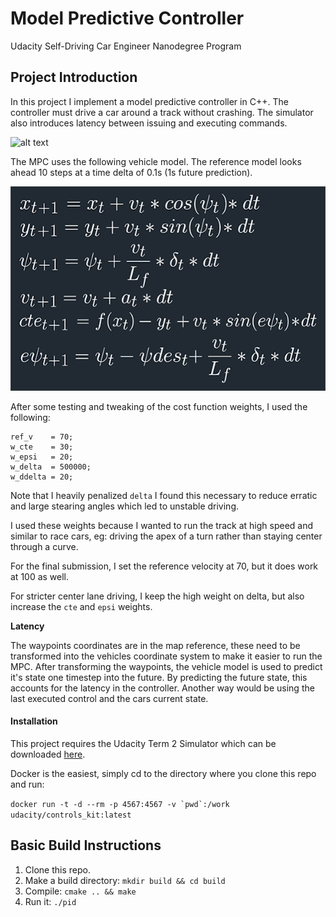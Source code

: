 [//]: # (Image References)
[animation]: ./animation.gif
[model]: ./model-equations.png


# Model Predictive Controller 
Udacity Self-Driving Car Engineer Nanodegree Program


## Project Introduction
In this project I implement a model predictive controller in C++. The controller must drive a car around a track without crashing. The simulator also introduces latency between issuing and executing commands.

![alt text][animation]


The MPC uses the following vehicle model. The reference model looks ahead 10 steps at a time delta of 0.1s (1s future prediction).

![alt text][model]


After some testing and tweaking of the cost function weights, I used the following:

```
ref_v    = 70;
w_cte    = 30;
w_epsi   = 20;
w_delta  = 500000;
w_ddelta = 20;
```

Note that I heavily penalized `delta` I found this necessary to reduce erratic and large stearing angles which led to unstable driving.

I used these weights because I wanted to run the track at high speed and similar to race cars, eg: driving the apex of a turn rather than staying center through a curve.

For the final submission, I set the reference velocity at 70, but it does work at 100 as well.

For stricter center lane driving, I keep the high weight on delta, but also increase the `cte` and `epsi` weights.

**Latency**

The waypoints coordinates are in the map reference, these need to be transformed into the vehicles coordinate system to make it easier to run the MPC. After transforming the waypoints, the vehicle model is used to predict it's state one timestep into the future. By predicting the future state, this accounts for the latency in the controller. Another way would be using the last executed control and the cars current state.

#### Installation
This project requires the Udacity Term 2 Simulator which can be downloaded [here](https://github.com/udacity/self-driving-car-sim/releases).

Docker is the easiest, simply cd to the directory where you clone this repo and run:

``docker run -t -d --rm -p 4567:4567 -v `pwd`:/work udacity/controls_kit:latest``


## Basic Build Instructions

1. Clone this repo.
2. Make a build directory: `mkdir build && cd build`
3. Compile: `cmake .. && make`
4. Run it: `./pid`
